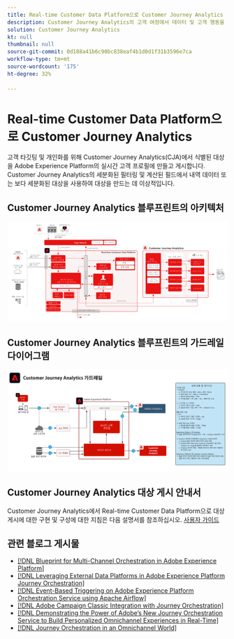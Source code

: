 ```yaml
---
title: Real-time Customer Data Platform으로 Customer Journey Analytics
description: Customer Journey Analytics의 고객 여정에서 데이터 및 고객 행동을 통합 및 분석하고 CJA에서 RTCDP로 대상을 게시합니다
solution: Customer Journey Analytics
kt: null
thumbnail: null
source-git-commit: 0d188a41b6c90bc838eaf4b1d0d1f31b3596e7ca
workflow-type: tm+mt
source-wordcount: '175'
ht-degree: 32%

---
```


# Real-time Customer Data Platform으로 Customer Journey Analytics

고객 타깃팅 및 개인화를 위해 Customer Journey Analytics(CJA)에서 식별된 대상을 Adobe Experience Platform의 실시간 고객 프로필에 만들고 게시합니다. Customer Journey Analytics의 세분화된 필터링 및 계산된 필드에서 내역 데이터 또는 보다 세분화된 대상을 사용하여 대상을 만드는 데 이상적입니다.

## Customer Journey Analytics 블루프린트의 아키텍처

![아키텍처 다이어그램](assets/CJA_RTCDP.svg)

## Customer Journey Analytics 블루프린트의 가드레일 다이어그램

![가드레일 다이어그램](assets/cja_guardrails.svg)

## Customer Journey Analytics 대상 게시 안내서

Customer Journey Analytics에서 Real-time Customer Data Platform으로 대상 게시에 대한 구현 및 구성에 대한 지침은 다음 설명서를 참조하십시오. [사용자 가이드](https://experienceleague.adobe.com/docs/analytics-platform/using/cja-components/audiences/publish.html)

## 관련 블로그 게시물

* [[!DNL Blueprint for Multi-Channel Orchestration in Adobe Experience Platform]](https://medium.com/adobetech/blueprint-for-multi-channel-orchestration-in-adobe-experience-platform-c68317e94184)
* [[!DNL Leveraging External Data Platforms in Adobe Experience Platform Journey Orchestration]](https://medium.com/adobetech/leveraging-external-data-platforms-in-adobe-experience-platform-journey-orchestration-54fc6134fe17)
* [[!DNL Event-Based Triggering on Adobe Experience Platform Orchestration Service using Apache Airflow]](https://medium.com/adobetech/event-based-triggering-on-adobe-experience-platform-orchestration-service-using-apache-airflow-8607b28251f1)
* [[!DNL Adobe Campaign Classic Integration with Journey Orchestration]](https://medium.com/adobetech/adobe-campaign-classic-integration-with-journey-orchestration-ae577653281)
* [[!DNL Demonstrating the Power of Adobe’s New Journey Orchestration Service to Build Personalized Omnichannel Experiences in Real-Time]](https://medium.com/adobetech/demonstrating-the-power-of-adobes-new-journey-orchestration-service-to-build-personalized-aa60d88cd34)
* [[!DNL Journey Orchestration in an Omnichannel World]](https://medium.com/adobetech/journey-orchestration-in-an-omnichannel-world-3a2d32d556d9)
